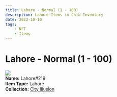 ```yaml
---
title: Lahore - Normal (1 - 100)
description: Lahore Items in Chia Inventory
date: 2022-10-10
tags:
    - NFT
    - Items
---
```


# Lahore - Normal (1 - 100)
<div class="item_thumbnail">
<img loading="lazy" src="https://c6rbqsx7bijbaylwjljonnjviq2xthr3yxowetvdblo52b66lora.arweave.net/F6IYSv8KEhBhdkrS5rU1RDV5njvF3WJOowrd3QfeW6I"><br/>
<div><strong>Name:</strong> Lahore#219</div>
<div><strong>Item Type:</strong> Lahore</div>
<div><strong>Collection:</strong> <a href="https://www.spacescan.io/xch/nft/collection/col1lend2dcn558km4wcwta4xnkfv3xpcmlp9kyt0m909emvfxechlyqdl5ndg">City Illusion</a></div>
</div>

